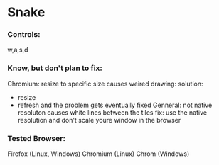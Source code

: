 # Snake
### Controls:
w,a,s,d
### Know, but don't plan to fix:

Chromium:
resize to specific size causes weired drawing:
solution:
  -  resize
  -  refresh and the problem gets eventually fixed
Genneral:
not native resoluton causes white lines between the tiles
fix:
use the native resolution and don't scale youre window in the browser


### Tested Browser:
Firefox (Linux, Windows)
Chromium (Linux)
Chrom (Windows)
